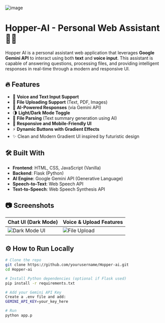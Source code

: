 ![image](https://github.com/user-attachments/assets/61ce2267-50e5-4890-8d25-9e82a0519c81)
# Hopper-AI - Personal Web Assistant 💬🧠

Hopper AI is a personal assistant web application that leverages **Google Gemini API** to interact using both **text** and **voice input**. This assistant is capable of answering questions, processing files, and providing intelligent responses in real-time through a modern and responsive UI.

## 🔥 Features

- 🎤 **Voice and Text Input Support**
- 📎 **File Uploading Support** (Text, PDF, Images)
- 🧠 **AI-Powered Responses** (via Gemini API)
- 🌗 **Light/Dark Mode Toggle**
- 🧾 **File Parsing** (Text summary generation using AI)
- 📱 **Responsive and Mobile-Friendly UI**
- ⚡ **Dynamic Buttons with Gradient Effects**
- ✨ Clean and Modern Gradient UI inspired by futuristic design

## 🛠️ Built With

- **Frontend**: HTML, CSS, JavaScript (Vanilla)
- **Backend**: Flask (Python)
- **AI Engine**: Google Gemini API (Generative Language)
- **Speech-to-Text**: Web Speech API
- **Text-to-Speech**: Web Speech Synthesis API

## 📷 Screenshots

| Chat UI (Dark Mode) | Voice & Upload Features |
|---------------------|--------------------------|
| ![Dark Mode UI](./screenshots/dark-mode.png) | ![File Upload](./screenshots/file-upload.png) |

## ⚙️ How to Run Locally

```bash
# Clone the repo
git clone https://github.com/yourusername/Hopper-ai.git
cd Hopper-ai

# Install Python dependencies (optional if Flask used)
pip install -r requirements.txt

# Add your Gemini API Key
Create a .env file and add:
GEMINI_API_KEY=your_key_here

# Run
python app.p


